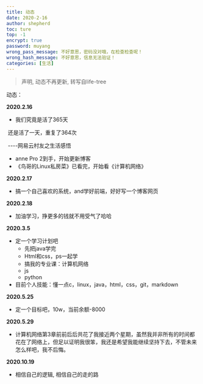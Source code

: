 ```yaml
---
title: 动态
date: 2020-2-16 
author: shepherd
toc: ture
top: -1
encrypt: true
password: muyang
wrong_pass_message: 不好意思，密码没对哦，在检查检查呢！
wrong_hash_message: 不好意思，信息无法验证！
categories: [生活]
---
```


> 声明, 动态不再更新, 转写自life-tree

动态：

<!-- more -->

**2020.2.16**

- 我们究竟是活了365天

​		还是活了一天，重复了364次

​																														----网易云村友之生活感悟

- anne Pro 2到手，开始更新博客
- 《鸟哥的Linux私房菜》已看完，开始看《计算机网络》

**2020.2.17**

- 搞一个自己喜欢的系统，and学好前端，好好写一个博客网页

**2020.2.18**

- 加油学习，挣更多的钱就不用受气了哈哈

**2020.3.5**

- 定一个学习计划吧
  - 先把java学完
  - Html和css，ps一起学
  - 搞我的专业课：计算机网络
  - js
  - python
- 目前个人技能：懂一点c，linux，java，html，css，git，markdown

**2020.5.25**

- 定一个目标吧，10w，当前余额-8000

**2020.5.29**

- 计算机网络第3章前前后后共花了我接近两个星期，虽然我并非所有的时间都花在了网络上，但足以证明我很笨，我还是希望我能继续坚持下去，不管未来怎么样吧，我不后悔。

**2020.10.19**

- 相信自己的逻辑, 相信自己的走的路